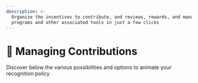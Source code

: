 ```yaml
---
description: >-
  Organize the incentives to contribute, and reviews, rewards, and manage
  programs and other associated tools in just a few clicks
---
```


# 🎁 Managing Contributions

Discover below the various possibilities and options to animate your recognition policy
